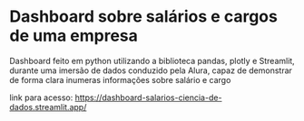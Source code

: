 # Dashboard sobre salários e cargos de uma empresa 
Dashboard feito em python utilizando a biblioteca pandas, plotly e Streamlit, durante uma imersão de dados conduzido pela Alura, capaz de demonstrar de forma clara inumeras informações sobre salário e cargo

link para acesso: https://dashboard-salarios-ciencia-de-dados.streamlit.app/

